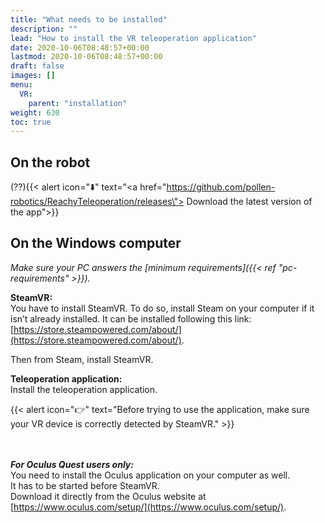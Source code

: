 ```yaml
---
title: "What needs to be installed"
description: ""
lead: "How to install the VR teleoperation application"
date: 2020-10-06T08:48:57+00:00
lastmod: 2020-10-06T08:48:57+00:00
draft: false
images: []
menu:
  VR:
    parent: "installation"
weight: 630
toc: true
---
```


## On the robot

(??){{< alert icon="⬇️" text="<a href=\"https://github.com/pollen-robotics/ReachyTeleoperation/releases\"> Download the latest version of the app</a>">}}

## On the Windows computer

*Make sure your PC answers the [minimum requirements]({{< ref "pc-requirements" >}}).*

**SteamVR:**  
You have to install SteamVR.
To do so, install Steam on your computer if it isn’t already installed. It can be installed following this link: [https://store.steampowered.com/about/](https://store.steampowered.com/about/).  

Then from Steam, install SteamVR.  

**Teleoperation application:**  
Install the teleoperation application.

{{< alert icon="👉" text="Before trying to use the application, make sure your VR device is correctly detected by SteamVR." >}}

<br></br>
***For Oculus Quest users only:***  
You need to install the Oculus application on your computer as well.  
It has to be started before SteamVR.  
Download it directly from the Oculus website at [https://www.oculus.com/setup/](https://www.oculus.com/setup/).
